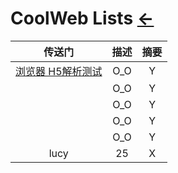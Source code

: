 # CoolWeb Lists  [←](../index.md)

| 传送门 | 描述 | 摘要 |
|:---:|:---:|:---:|
| [浏览器 H5解析测试](http://html5test.com/) | O_O | Y |
| []() | O_O | Y |
| []() | O_O | Y |
| []() | O_O | Y |
| []() | O_O | Y |
| lucy | 25 | X |
